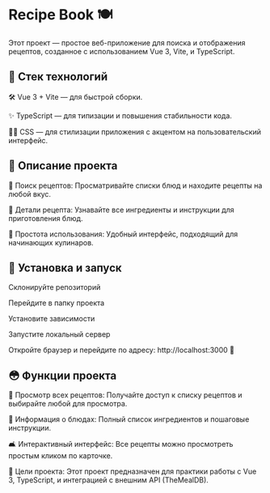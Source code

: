 # Recipe Book 🍽

Этот проект — простое веб-приложение для поиска и отображения рецептов, созданное с использованием Vue 3, Vite, и TypeScript. 

## 🔨 Стек технологий

🛠 Vue 3 + Vite — для быстрой сборки.

✨ TypeScript — для типизации и повышения стабильности кода.

🧑‍💻 CSS — для стилизации приложения с акцентом на пользовательский интерфейс.

## 📜 Описание проекта

🍔 Поиск рецептов: Просматривайте списки блюд и находите рецепты на любой вкус.

🍰 Детали рецепта: Узнавайте все ингредиенты и инструкции для приготовления блюд.

🍅 Простота использования: Удобный интерфейс, подходящий для начинающих кулинаров.

## 🔢 Установка и запуск

Склонируйте репозиторий

Перейдите в папку проекта

Установите зависимости

Запустите локальный сервер

Откройте браузер и перейдите по адресу: http://localhost:3000 🌟

## 😳 Функции проекта

🔎 Просмотр всех рецептов: Получайте доступ к списку рецептов и выбирайте любой для просмотра.

🍲 Информация о блюдах: Полный список ингредиентов и пошаговые инструкции.

🛋 Интерактивный интерфейс: Все рецепты можно просмотреть простым кликом по карточке.

🥇 Цели проекта: Этот проект предназначен для практики работы с Vue 3, TypeScript, и интеграцией с внешним API (TheMealDB).
